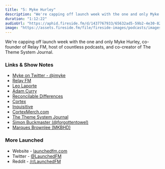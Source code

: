 ```yaml
---
title: "5: Myke Hurley"
description: "We're capping off launch week with the one and only Myke Hurley, co-founder of Relay FM, host of countless podcasts, and co-creator of The Theme System Journal."
duration: "1:12:22"
audioUrl: "https://aphid.fireside.fm/d/1437767933/65632ad5-59b2-4e30-82d1-13845dce07dd/b2f81545-dfc2-45c8-9232-2ca08c468df5.mp3"
image: "https://assets.fireside.fm/file/fireside-images/podcasts/images/6/65632ad5-59b2-4e30-82d1-13845dce07dd/episodes/b/b2f81545-dfc2-45c8-9232-2ca08c468df5/cover.jpg?v=1"
---
```


<p>We&#39;re capping off launch week with the one and only Myke Hurley, co-founder of Relay FM, host of countless podcasts, and co-creator of The Theme System Journal.</p>

<h3>Links &amp; Show Notes</h3>

<ul>
<li><a href="https://twitter.com/imyke" rel="nofollow">Myke on Twitter - @imyke</a></li>
<li><a href="https://www.relay.fm" rel="nofollow">Relay FM</a></li>
<li><a href="https://en.wikipedia.org/wiki/Leo_Laporte" rel="nofollow">Leo Laporte</a></li>
<li><a href="https://en.wikipedia.org/wiki/Adam_Curry" rel="nofollow">Adam Curry</a></li>
<li><a href="https://www.relay.fm/rd" rel="nofollow">Reconcilable Differences</a></li>
<li><a href="https://www.relay.fm/cortex" rel="nofollow">Cortex</a></li>
<li><a href="https://www.relay.fm/inquisitive" rel="nofollow">Inquisitive</a></li>
<li><a href="http://cortexmerch.com" rel="nofollow">CortexMerch.com</a></li>
<li><a href="https://cottonbureau.com/products/the-theme-system-journal#/1695095/grey-paper-5x8" rel="nofollow">The Theme System Journal</a></li>
<li><a href="https://twitter.com/forgottentowel" rel="nofollow">Simon Buckmaster (@forgottentowel)</a></li>
<li><a href="http://mkbhd.com" rel="nofollow">Marques Brownlee (MKBHD)</a></li>
</ul>

<h3>More Launched</h3>

<ul>
<li>Website - <a href="https://launchedfm.com" rel="nofollow">launchedfm.com</a></li>
<li>Twitter - <a href="https://twitter.com/launchedfm" rel="nofollow">@LaunchedFM</a></li>
<li>Reddit - <a href="https://www.reddit.com/r/LaunchedFM/" rel="nofollow">/r/LaunchedFM</a></li>
</ul>
